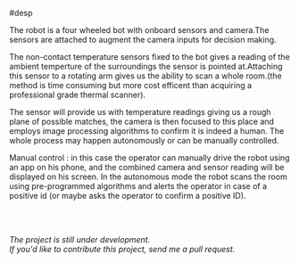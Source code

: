 #desp

The robot is a four wheeled bot with onboard sensors and camera.The sensors are attached to augment the camera inputs for decision making.</br>

The non-contact temperature sensors fixed to the bot gives a reading of the ambient temperture of the surroundings the sensor is pointed at.Attaching this sensor to a rotating arm gives us the ability to scan a whole room.(the method is time consuming but more cost efficent than acquiring a professional grade thermal scanner).

The sensor will provide us with temperature readings giving us a rough plane of possible matches, the camera is then focused to this place and employs image processing algorithms to confirm it is indeed a human. The whole process may happen autonomously or can be manually controlled. 

Manual control : in this case the operator can manually drive the robot using an app on his phone, and the combined camera and sensor reading will be displayed on his screen. In the autonomous mode the robot scans the room using pre-programmed algorithms and alerts the operator in case of a positive id (or maybe asks the operator to confirm a positive ID).


<br/><br/>

<i>The project is still under development.<br/>
If you'd like to contribute this project, send me a pull request.</i>


